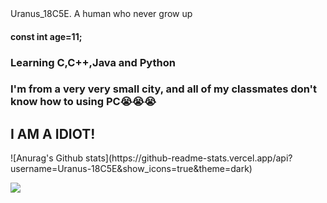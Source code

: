 <div>Uranus_18C5E. A human who never grow up</div>
<h4>const int age=11;</h4>
<p> </p>
<h3>Learning C,C++,Java and Python</h3>
<h3>I'm from a very very small city, and all of my classmates don't know how to using PC😭😭😭</h3>
<h2>I AM A IDIOT!</h2>
![Anurag's Github stats](https://github-readme-stats.vercel.app/api?username=Uranus-18C5E&show_icons=true&theme=dark)
<p> </p>
<img   align="left" src="https://github-readme-stats.vercel.app/api?username=Uranus-18C5E&locale=en&line_height=33&show_icons=true&hide=&theme=dark&rank_icon=github"/>
